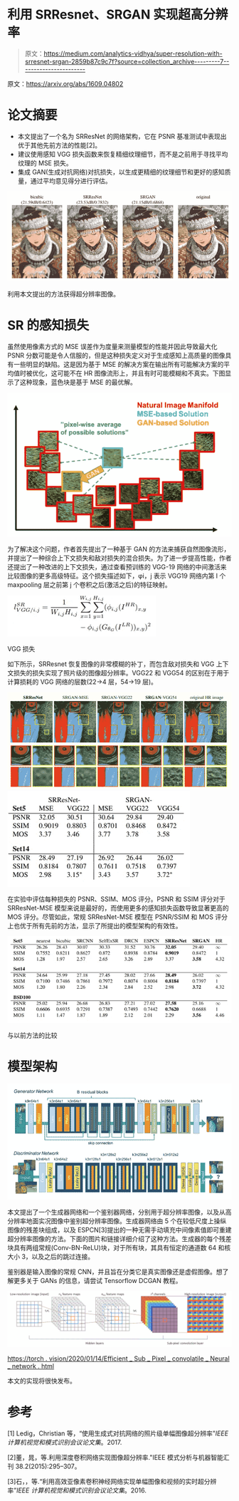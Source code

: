 # 利用 SRResnet、SRGAN 实现超高分辨率

> 原文：<https://medium.com/analytics-vidhya/super-resolution-with-srresnet-srgan-2859b87c9c7f?source=collection_archive---------7----------------------->

原文：<https://arxiv.org/abs/1609.04802>

# 论文摘要

*   本文提出了一个名为 SRResNet 的网络架构，它在 PSNR 基准测试中表现出优于其他先前方法的性能[2]。
*   建议使用感知 VGG 损失函数来恢复精细纹理细节，而不是之前用于寻找平均纹理的 MSE 损失。
*   集成 GAN(生成对抗网络)对抗损失，以生成更精细的纹理细节和更好的感知质量，通过平均意见得分进行评估。

![](img/97bf326e6c2fd10553b61c32e6d7d2a2.png)

利用本文提出的方法获得超分辨率图像。

# SR 的感知损失

虽然使用像素方式的 MSE 误差作为度量来测量模型的性能并因此导致最大化 PSNR 分数可能是令人信服的，但是这种损失定义对于生成感知上高质量的图像具有一些明显的缺陷。这是因为基于 MSE 的解决方案在输出所有可能解决方案的平均值时被优化，这可能不在 HR 图像流形上，并且有时可能模糊和不真实。下图显示了这种现象，蓝色块是基于 MSE 的最优解。

![](img/83b31547ae3ab0860513ca1b30f67679.png)

为了解决这个问题，作者首先提出了一种基于 GAN 的方法来捕获自然图像流形，并提出了一种综合上下文损失和敌对损失的混合损失。为了进一步提高性能，作者还提出了一种改进的上下文损失，通过查看预训练的 VGG-19 网络的中间激活来比较图像的更多高级特征。这个损失描述如下，φi，j 表示 VGG19 网络内第 I 个 maxpooling 层之前第 j 个卷积之后(激活之后)的特征映射。

![](img/4a310b050805a7232572a45b2dd64ae5.png)

VGG 损失

如下所示，SRResnet 恢复图像的非常模糊的补丁，而包含敌对损失和 VGG 上下文损失的损失实现了照片级的图像超分辨率。VGG22 和 VGG54 的区别在于用于计算损耗的 VGG 网络的层数(22->4 层，54->19 层)。

![](img/2fa9e80dc102ac5c1d66dfdc03ee45f4.png)![](img/df3b85a62582a0ce2792aa4c4fdb880f.png)

在实验中评估每种损失的 PSNR、SSIM、MOS 评分。PSNR 和 SSIM 评分对于 SRResNet-MSE 模型来说是最好的，而使用更多的感知损失函数导致显著更高的 MOS 评分。尽管如此，常规 SRResNet-MSE 模型在 PSNR/SSIM 和 MOS 评分上也优于所有先前的方法，显示了所提出的模型架构的有效性。

![](img/5bd20751dc0473600cad50353033cbc4.png)

与以前方法的比较

# 模型架构

![](img/6f111a219e963058cedeb8de33987095.png)

本文提出了一个生成器网络和一个鉴别器网络，分别用于超分辨率图像，以及从高分辨率地面实况图像中鉴别超分辨率图像。生成器网络由 5 个在较低尺度上操纵图像的残差块组成，以及 ESPCN[3]提出的一种无需手动填充中间像素值即可重建超分辨率图像的方法。下面的图片和链接详细介绍了这种方法。生成器的每个残差块具有两组常规(Conv-BN-ReLU)块，对于所有块，其具有恒定的通道数 64 和核大小 3，以及之后的跳过连接。

鉴别器是输入图像的常规 CNN，并且旨在分类它是真实图像还是虚假图像。想了解更多关于 GANs 的信息，请尝试 Tensorflow DCGAN 教程。

![](img/af48d14e21e722de4da2978ab4ef131f.png)

[https://torch . vision/2020/01/14/Efficient _ Sub _ Pixel _ convolatile _ Neural _ network . html](https://torch.vision/2020/01/14/Efficient_Sub_Pixel_Convolutional_Neural_Network.html)

本文的实现将很快发布。

# 参考

[1] Ledig，Christian 等，“使用生成式对抗网络的照片级单幅图像超分辨率”*IEEE 计算机视觉和模式识别会议论文集*。2017.

[2]董，晁，等.利用深度卷积网络实现图像超分辨率."IEEE 模式分析与机器智能汇刊 38.2(2015):295–307。

[3]石，，等.“利用高效亚像素卷积神经网络实现单幅图像和视频的实时超分辨率”*IEEE 计算机视觉和模式识别会议论文集*。2016.